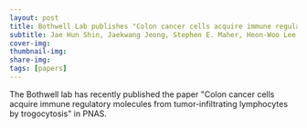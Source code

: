```yaml
---
layout: post
title: Bothwell Lab publishes "Colon cancer cells acquire immune regulatory molecules from tumor-infiltrating lymphocytes by trogocytosis"
subtitle: Jae Hun Shin, Jaekwang Jeong, Stephen E. Maher, Heon-Woo Lee, Jaechul Lim, Alfred L. M. Bothwell
cover-img: 
thumbnail-img: 
share-img: 
tags: [papers]
---
```


The Bothwell lab has recently published the paper "Colon cancer cells acquire immune regulatory molecules from tumor-infiltrating lymphocytes by trogocytosis" in PNAS.

